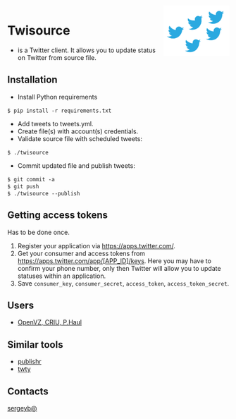 <img width=150 src="tweets.png" align="right" />

Twisource
=========

- is a Twitter client. It allows you to update status on Twitter from source
file.

## Installation

- Install Python requirements

```
$ pip install -r requirements.txt
```

- Add tweets to tweets.yml.
- Create file(s) with account(s) credentials.
- Validate source file with scheduled tweets:

```
$ ./twisource
```

- Commit updated file and publish tweets:

```
$ git commit -a
$ git push
$ ./twisource --publish
```

## Getting access tokens

Has to be done once.

1. Register your application via <https://apps.twitter.com/>.
2. Get your consumer and access tokens from
   <https://apps.twitter.com/app/[APP_ID]/keys>.
   Here you may have to confirm your phone number, only then Twitter will allow
   you to update statuses within an application.
3. Save `consumer_key`, `consumer_secret`, `access_token`,
   `access_token_secret`.

## Users

- [OpenVZ, CRIU, P.Haul](https://github.com/ligurio/openvz-smm)

## Similar tools

- [publishr](https://github.com/vti/publishr)
- [twty](https://github.com/mattn/twty)

## Contacts

[sergeyb@](https://twitter.com/estet)
